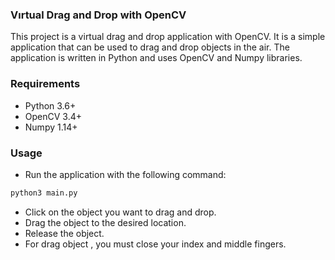 ### Vırtual Drag and Drop with OpenCV

This project is a virtual drag and drop application with OpenCV. It is a simple application that can be used to drag and drop objects in the air. The application is written in Python and uses OpenCV and Numpy libraries.

### Requirements

* Python 3.6+
* OpenCV 3.4+
* Numpy 1.14+

### Usage

* Run the application with the following command:

```bash
python3 main.py
```
* Click on the object you want to drag and drop.
* Drag the object to the desired location.
* Release the object.
* For drag object , you must close your index and middle fingers.
